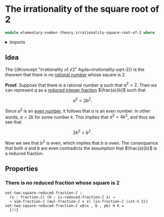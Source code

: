 # The irrationality of the square root of 2

```agda
module elementary-number-theory.irrationality-square-root-of-2 where
```

<details><summary>Imports</summary>

```agda
open import elementary-number-theory.addition-integers
open import elementary-number-theory.integer-fractions
open import elementary-number-theory.integers
open import elementary-number-theory.multiplication-integer-fractions
open import elementary-number-theory.multiplication-integers
open import elementary-number-theory.natural-numbers
open import elementary-number-theory.reduced-integer-fractions
open import elementary-number-theory.squares-natural-numbers

open import foundation.coproduct-types
open import foundation.dependent-pair-types
open import foundation.identity-types
open import foundation.negation
```

</details>

## Idea

The {{#concept "irrationality of √2" Agda=irrationality-sqrt-2}} is the theorem
that there is no [rational number](elementary-number-theory.rational-numbers.md)
whose square is $2$.

**Proof.** Suppose that there is a rational number $q$ such that $q^2 = 2$. Then
we can represent $q$ as a
[reduced integer fraction](elementary-number-theory.reduced-integer-fractions.md)
$\frac{a}{b}$ such that

$$
a^2 = 2b^2.
$$

Since $a^2$ is an
[even number](elementary-number-theory.parity-natural-numbers.md), it follows
that $a$ is an even number. In other words, $a = 2k$ for some number $k$. This
implies that $a^2 = 4k^2$, and thus we see that

$$
2k^2 = b^2.
$$

Now we see that $b^2$ is even, which implies that $b$ is even. The consequence
that both $a$ and $b$ are even contradicts the assumption that $\frac{a}{b}$ is
a reduced fraction.

## Properties

### There is no reduced fraction whose square is $2$

```text
not-two-square-reduced-fraction-ℤ :
  (x : fraction-ℤ) (H : is-reduced-fraction-ℤ x) →
  ¬ sim-fraction-ℤ (mul-fraction-ℤ x x) (in-fraction-ℤ (int-ℕ 2))
not-two-square-reduced-fraction-ℤ x@(a , b , pb) H K =
  {!!}
```

